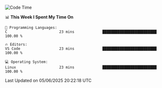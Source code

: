 
<!--START_SECTION:waka-->
![Code Time](http://img.shields.io/badge/Code%20Time-765%20hrs%2052%20mins-blue)

📊 **This Week I Spent My Time On** 

```text
💬 Programming Languages: 
C                        23 mins             █████████████████████████   100.00 % 

🔥 Editors: 
VS Code                  23 mins             █████████████████████████   100.00 % 

💻 Operating System: 
Linux                    23 mins             █████████████████████████   100.00 % 
```


 Last Updated on 05/06/2025 20:22:18 UTC
<!--END_SECTION:waka-->
